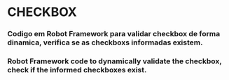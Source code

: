 # CHECKBOX
<h3>Codigo em Robot Framework para validar checkbox de forma dinamica, verifica se as checkboxs informadas existem.<h3>
  
<h3>Robot Framework code to dynamically validate the checkbox, check if the informed checkboxes exist.<h3>
